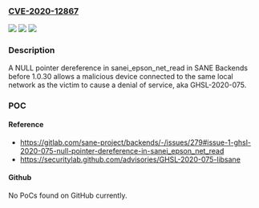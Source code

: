 ### [CVE-2020-12867](https://cve.mitre.org/cgi-bin/cvename.cgi?name=CVE-2020-12867)
![](https://img.shields.io/static/v1?label=Product&message=n%2Fa&color=blue)
![](https://img.shields.io/static/v1?label=Version&message=n%2Fa&color=blue)
![](https://img.shields.io/static/v1?label=Vulnerability&message=n%2Fa&color=brighgreen)

### Description

A NULL pointer dereference in sanei_epson_net_read in SANE Backends before 1.0.30 allows a malicious device connected to the same local network as the victim to cause a denial of service, aka GHSL-2020-075.

### POC

#### Reference
- https://gitlab.com/sane-project/backends/-/issues/279#issue-1-ghsl-2020-075-null-pointer-dereference-in-sanei_epson_net_read
- https://securitylab.github.com/advisories/GHSL-2020-075-libsane

#### Github
No PoCs found on GitHub currently.


